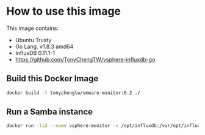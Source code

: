 # How to use this image

This image contains:
* Ubuntu Trusty
* Go Lang. v1.8.3 amd64
* InfluxDB 0.11.1-1
* https://github.com/TonyChengTW/vsphere-influxdb-go

## Build this Docker Image
```bash 
docker build -t tonychengtw/vmware-monitor:0.2 ./
```

## Run a Samba instance
```bash
docker run -tid --name vsphere-monitor -v /opt/influxdb:/var/opt/influxdb -p 18083:8083 -p 18086:8086  tonychengtw/vmware-monitor:0.1
```
